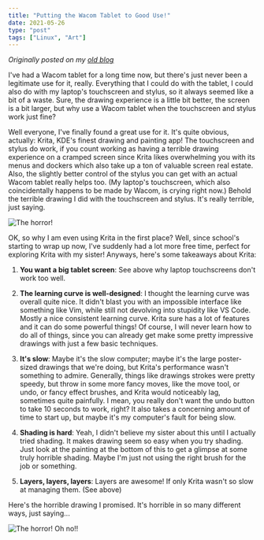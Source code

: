 ```yaml
---
title: "Putting the Wacom Tablet to Good Use!"
date: 2021-05-26
type: "post"
tags: ["Linux", "Art"]
---
```



*Originally posted on my [old blog](https://github.com/Ta180m/blog/blob/main/_posts/2021-05-26-putting-wacom-tablet-good-use.md)*


I've had a Wacom tablet for a long time now, but there's just never been a legitimate use for it, really. Everything that I could do with the tablet, I could also do with my laptop's touchscreen and stylus, so it always seemed like a bit of a waste. Sure, the drawing experience is a little bit better, the screen is a bit larger, but why use a Wacom tablet when the touchscreen and stylus work just fine?

Well everyone, I've finally found a great use for it. It's quite obvious, actually: Krita, KDE's finest drawing and painting app! The touchscreen and stylus do work, if you count working as having a terrible drawing experience on a cramped screen since Krita likes overwhelming you with its menus and dockers which also take up a ton of valuable screen real estate. Also, the slightly better control of the stylus you can get with an actual Wacom tablet really helps too. (My laptop's touchscreen, which also coincidentally happens to be made by Wacom, is crying right now.) Behold the terrible drawing I did with the touchscreen and stylus. It's really terrible, just saying.

![The horror!](/images/zebruh.png)

OK, so why I am even using Krita in the first place? Well, since school's starting to wrap up now, I've suddenly had a lot more free time, perfect for exploring Krita with my sister! Anyways, here's some takeaways about Krita:

1. **You want a big tablet screen**: See above why laptop touchscreens don't work too well.

2. **The learning curve is well-designed**: I thought the learning curve was overall quite nice. It didn't blast you with an impossible interface like something like Vim, while still not devolving into stupidity like VS Code. Mostly a nice consistent learning curve. Krita sure has a lot of features and it can do some powerful things! Of course, I will never learn how to do all of things, since you can already get make some pretty impressive drawings with just a few basic techniques.

3. **It's slow**: Maybe it's the slow computer; maybe it's the large poster-sized drawings that we're doing, but Krita's performance wasn't something to admire. Generally, things like drawings strokes were pretty speedy, but throw in some more fancy moves, like the move tool, or undo, or fancy effect brushes, and Krita would noticeably lag, sometimes quite painfully. I mean, you really don't want the undo button to take 10 seconds to work, right? It also takes a concerning amount of time to start up, but maybe it's my computer's fault for being slow.

4. **Shading is hard**: Yeah, I didn't believe my sister about this until I actually tried shading. It makes drawing seem so easy when you try shading. Just look at the painting at the bottom of this to get a glimpse at some truly horrible shading. Maybe I'm just not using the right brush for the job or something.

5. **Layers, layers, layers**: Layers are awesome! If only Krita wasn't so slow at managing them. (See above)

Here's the horrible drawing I promised. It's horrible in so many different ways, just saying...

![The horror! Oh no!!](/images/llama.png)

